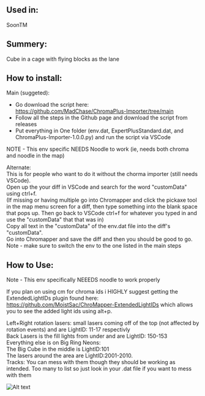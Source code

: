 ## Used in:  
SoonTM 

## Summery:  
Cube in a cage with flying blocks as the lane

## How to install:  
Main (suggeted):    
- Go download the script here: https://github.com/MadChase/ChromaPlus-Importer/tree/main  
- Follow all the steps in the Github page and download the script from releases  
- Put everything in One folder (env.dat, ExpertPlusStandard.dat, and ChromaPlus-Importer-1.0.0.py) and run the script via VSCode
  
NOTE - This env specific NEEDS Noodle to work (ie, needs both chroma and noodle in the map)   

Alternate:    
This is for people who want to do it without the chorma importer (still needs VSCode).    
Open up the your diff in VSCode and search for the word "customData" using ctrl+f.   
(If missing or having multiple go into Chromapper and click the pickaxe tool in the map menu screen for a diff, then type something into the blank space that pops up. Then go back to VSCode ctrl+f for whatever you typed in and use the "customData" that that was in)    
Copy all text in the "customData" of the env.dat file into the diff's "customData".    
Go into Chromapper and save the diff and then you should be good to go.      
Note - make sure to switch the env to the one listed in the main steps


## How to Use:  
Note - This env specifically NEEEDS noodle to work properly    

If you plan on using cm for chroma ids i HIGHLY suggest getting the ExtendedLightIDs plugin found here: https://github.com/MoistSac/ChroMapper-ExtendedLightIDs which allows you to see the added light ids using alt+p.  

Left+Right rotation lasers: small lasers coming off of the top (not affected by rotation events) and are LightID: 11-17 respectivly    
Back Lasers is the fill lights from under and are LightID: 150-153    
Everything else is on Big Ring Neons:    
The Big Cube in the middle is LightID:101    
The lasers around the area are LightID:2001-2010.    
Tracks: You can mess with them though they should be working as intended. Too many to list so just look in your .dat file if you want to mess with them   


![Alt text](PIC.png)


